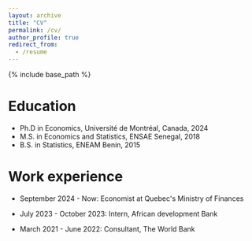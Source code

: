 ```yaml
---
layout: archive
title: "CV"
permalink: /cv/
author_profile: true
redirect_from:
  - /resume
---
```


{% include base_path %}

Education
======
* Ph.D in Economics, Université de Montréal, Canada, 2024
* M.S. in Economics and Statistics, ENSAE Senegal, 2018
* B.S. in Statistics, ENEAM Benin, 2015

Work experience
======
* September 2024 - Now: Economist at Quebec's Ministry of Finances 
  <!-- <br/>* Github University
  * Duties includes: Updates and improvements to template
  * Supervisor: The Users -->
* July 2023 - October 2023: Intern, African development Bank

  
* March 2021 - June 2022: Consultant, The World Bank
  <!-- <br/>* Github University
  * Duties included: Merging pull requests
  * Supervisor: Professor Hub


  <!-- <br/>* Github University
  * Duties included: Tagging issues
  * Supervisor: Professor Git
  
<!-- <br/>Skills
======
* Skill 1
* Skill 2
  * Sub-skill 2.1
  * Sub-skill 2.2
  * Sub-skill 2.3
* Skill 3

Publications
======
  <ul>{% for post in site.publications reversed %}
    {% include archive-single-cv.html %}
  {% endfor %}</ul>
  
Talks
======
  <ul>{% for post in site.talks reversed %}
    {% include archive-single-talk-cv.html  %}
  {% endfor %}</ul>  
  
Teaching
======
  <ul>{% for post in site.teaching reversed %}
    {% include archive-single-cv.html %}
  {% endfor %}</ul>
  
Service and leadership
======
* Currently signed in to 43 different slack teams  
-->
